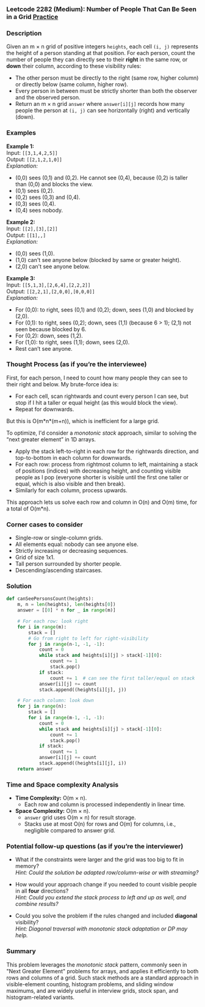### Leetcode 2282 (Medium): Number of People That Can Be Seen in a Grid [Practice](https://leetcode.com/problems/number-of-people-that-can-be-seen-in-a-grid)

### Description  
Given an m × n grid of positive integers `heights`, each cell `(i, j)` represents the height of a person standing at that position. For each person, count the number of people they can directly see to their **right** in the same row, or **down** their column, according to these visibility rules:

- The other person must be directly to the right (same row, higher column) or directly below (same column, higher row).
- Every person in between must be strictly shorter than both the observer and the observed person.
- Return an m × n grid `answer` where `answer[i][j]` records how many people the person at `(i, j)` can see horizontally (right) and vertically (down).

### Examples  

**Example 1:**  
Input: `[[3,1,4,2,5]]`  
Output: `[[2,1,2,1,0]]`  
*Explanation:*
- (0,0) sees (0,1) and (0,2). He cannot see (0,4), because (0,2) is taller than (0,0) and blocks the view.
- (0,1) sees (0,2).
- (0,2) sees (0,3) and (0,4).
- (0,3) sees (0,4).
- (0,4) sees nobody.

**Example 2:**  
Input: `[[2],[3],[2]]`  
Output: `[[1],,]`  
*Explanation:*
- (0,0) sees (1,0).
- (1,0) can't see anyone below (blocked by same or greater height).
- (2,0) can't see anyone below.

**Example 3:**  
Input: `[[5,1,3],[2,6,4],[2,2,2]]`  
Output: `[[2,2,1],[2,0,0],[0,0,0]]`  
*Explanation:*
- For (0,0): to right, sees (0,1) and (0,2); down, sees (1,0) and blocked by (2,0).
- For (0,1): to right, sees (0,2); down, sees (1,1) (because 6 > 1); (2,1) not seen because blocked by 6.
- For (0,2): down, sees (1,2).
- For (1,0): to right, sees (1,1); down, sees (2,0).
- Rest can’t see anyone.

### Thought Process (as if you’re the interviewee)  
First, for each person, I need to count how many people they can see to their right and below. My brute-force idea is:
- For each cell, scan rightwards and count every person I can see, but stop if I hit a taller or equal height (as this would block the view).
- Repeat for downwards.

But this is O(m\*n\*(m+n)), which is inefficient for a large grid.

To optimize, I'd consider a *monotonic stack* approach, similar to solving the “next greater element” in 1D arrays.  
- Apply the stack left-to-right in each row for the rightwards direction, and top-to-bottom in each column for downwards.  
- For each row: process from rightmost column to left, maintaining a stack of positions (indices) with decreasing height, and counting visible people as I pop (everyone shorter is visible until the first one taller or equal, which is also visible and then break).  
- Similarly for each column, process upwards.

This approach lets us solve each row and column in O(n) and O(m) time, for a total of O(m\*n).

### Corner cases to consider  
- Single-row or single-column grids.
- All elements equal: nobody can see anyone else.
- Strictly increasing or decreasing sequences.
- Grid of size 1x1.
- Tall person surrounded by shorter people.
- Descending/ascending staircases.

### Solution

```python
def canSeePersonsCount(heights):
    m, n = len(heights), len(heights[0])
    answer = [[0] * n for _ in range(m)]

    # For each row: look right
    for i in range(m):
        stack = []
        # Go from right to left for right-visibility
        for j in range(n-1, -1, -1):
            count = 0
            while stack and heights[i][j] > stack[-1][0]:
                count += 1
                stack.pop()
            if stack:
                count += 1  # can see the first taller/equal on stack
            answer[i][j] += count
            stack.append((heights[i][j], j))

    # For each column: look down
    for j in range(n):
        stack = []
        for i in range(m-1, -1, -1):
            count = 0
            while stack and heights[i][j] > stack[-1][0]:
                count += 1
                stack.pop()
            if stack:
                count += 1
            answer[i][j] += count
            stack.append((heights[i][j], i))
    return answer
```

### Time and Space complexity Analysis  

- **Time Complexity:** O(m × n).  
    - Each row and column is processed independently in linear time.
- **Space Complexity:** O(m × n).  
    - `answer` grid uses O(m × n) for result storage.
    - Stacks use at most O(n) for rows and O(m) for columns, i.e., negligible compared to answer grid.

### Potential follow-up questions (as if you’re the interviewer)  

- What if the constraints were larger and the grid was too big to fit in memory?  
  *Hint: Could the solution be adapted row/column-wise or with streaming?*

- How would your approach change if you needed to count visible people in all **four** directions?  
  *Hint: Could you extend the stack process to left and up as well, and combine results?*

- Could you solve the problem if the rules changed and included **diagonal** visibility?  
  *Hint: Diagonal traversal with monotonic stack adaptation or DP may help.*

### Summary
This problem leverages the *monotonic stack* pattern, commonly seen in "Next Greater Element" problems for arrays, and applies it efficiently to both rows and columns of a grid. Such stack methods are a standard approach in visible-element counting, histogram problems, and sliding window maximums, and are widely useful in interview grids, stock span, and histogram-related variants.